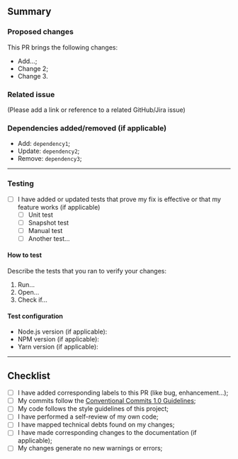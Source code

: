 ## Summary

### Proposed changes

This PR brings the following changes:

- Add...;
- Change 2;
- Change 3.

### Related issue

(Please add a link or reference to a related GitHub/Jira issue)

### Dependencies added/removed (if applicable)

- Add: `dependency1`;
- Update: `dependency2`;
- Remove: `dependency3`;

---

### Testing

- [ ] I have added or updated tests that prove my fix is effective or that my feature works (if applicable)
  - [ ] Unit test
  - [ ] Snapshot test
  - [ ] Manual test
  - [ ] Another test...

#### How to test

Describe the tests that you ran to verify your changes:

1. Run...
2. Open...
3. Check if...

#### Test configuration

- Node.js version (if applicable):
- NPM version (if applicable):
- Yarn version (if applicable):

---

## Checklist

- [ ] I have added corresponding labels to this PR (like bug, enhancement...);
- [ ] My commits follow the [Conventional Commits 1.0 Guidelines](https://www.conventionalcommits.org/en/v1.0.0/);
- [ ] My code follows the style guidelines of this project;
- [ ] I have performed a self-review of my own code;
- [ ] I have mapped technical debts found on my changes;
- [ ] I have made corresponding changes to the documentation (if applicable);
- [ ] My changes generate no new warnings or errors;
